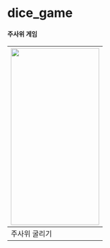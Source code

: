 # dice_game

#### 주사위 게임

|<img src="https://github.com/woowoosik/dice_game/assets/49232649/36e2dd1d-e931-4e5b-b563-6c50f527aa71" width="200" height="400"/>|
|---|
|주사위 굴리기|


